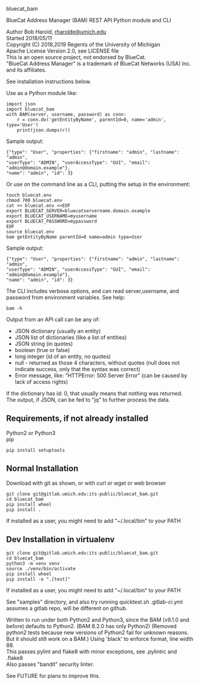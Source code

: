 bluecat_bam

BlueCat Address Manager (BAM) REST API Python module and CLI

Author Bob Harold, rharolde@umich.edu  
Started 2018/05/11  
Copyright (C) 2018,2019 Regents of the University of Michigan  
Apache License Version 2.0, see LICENSE file  
This is an open source project, not endorsed by BlueCat.  
"BlueCat Address Manager" is a trademark of BlueCat Networks (USA) Inc. and its
affiliates.

See installation instructions below.

Use as a Python module like:
```
import json
import bluecat_bam
with BAM(server, username, password) as conn:
    r = conn.do('getEntityByName', parentId=0, name='admin', type='User')
    print(json.dumps(r))
```
Sample output:
```
{"type": "User", "properties": {"firstname": "admin", "lastname": "admin",
"userType": "ADMIN", "userAccessType": "GUI", "email": "admin@domain.example"},
"name": "admin", "id": 3}
```

Or use on the command line as a CLI, putting the setup in the environment:
```
touch bluecat.env
chmod 700 bluecat.env
cat >> bluecat.env <<EOF
export BLUECAT_SERVER=bluecatservername.domain.example
export BLUECAT_USERNAME=myusername
export BLUECAT_PASSWORD=mypassword
EOF
source bluecat.env
bam getEntityByName parentId=0 name=admin type=User
```
Sample output:
```
{"type": "User", "properties": {"firstname": "admin", "lastname": "admin",
"userType": "ADMIN", "userAccessType": "GUI", "email": "admin@domain.example"},
"name": "admin", "id": 3}
```

The CLI includes verbose options, and can read server,username, and password from
environment variables.  See help:
```
bam -h
```

Output from an API call can be any of:
- JSON dictionary (usually an entity)
- JSON list of dictionaries (like a list of entities)
- JSON string (in quotes)
- boolean (true or false)
- long integer (id of an entity, no quotes)
- null - returned as those 4 characters, without quotes
    (null does not indicate success, only that the syntax was correct)
- Error message, like:
    "HTTPError: 500 Server Error" (can be caused by lack of access rights)

If the dictionary has id: 0, that usually means that nothing was returned.  
The output, if JSON, can be fed to "jq" to further process the data.



## Requirements, if not already installed ##
Python2 or Python3  
pip
```
pip install setuptools
```

## Normal Installation ##
Download with git as shown, or with curl or wget or web browser
```
git clone git@gitlab.umich.edu:its-public/bluecat_bam.git
cd bluecat_bam
pip install wheel
pip install .
```
If installed as a user, you might need to add "~/.local/bin" to your PATH

## Dev Installation in virtualenv ##
```
git clone git@gitlab.umich.edu:its-public/bluecat_bam.git
cd bluecat_bam
python3 -m venv venv
source ./venv/bin/activate
pip install wheel
pip install -e ".[test]"
```

If installed as a user, you might need to add "~/.local/bin" to your PATH

See "samples" directory, and also try running quicktest.sh
.gitlab-ci.yml assumes a gitlab repo, will be different on github.

Written to run under both Python2 and Python3, since the BAM (v9.1.0 and before)
defaults to Python2.  (BAM 8.2.0 has only Python2)
(Removed python2 tests because new versions of Python2 fail for unknown reasons.
  But it should still work on a BAM.)
Using 'black' to enforce format, line width 88.  
This passes pylint and flake8 with minor exceptions, see .pylintrc and .flake8  
Also passes "bandit" security linter.  



See FUTURE for plans to improve this.
